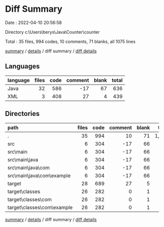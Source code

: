 # Diff Summary

Date : 2022-04-10 20:56:58

Directory c:\Users\berys\Java\Counter\counter

Total : 35 files,  994 codes, 10 comments, 71 blanks, all 1075 lines

[summary](results.md) / [details](details.md) / diff summary / [diff details](diff-details.md)

## Languages
| language | files | code | comment | blank | total |
| :--- | ---: | ---: | ---: | ---: | ---: |
| Java | 32 | 586 | -17 | 67 | 636 |
| XML | 3 | 408 | 27 | 4 | 439 |

## Directories
| path | files | code | comment | blank | total |
| :--- | ---: | ---: | ---: | ---: | ---: |
| . | 35 | 994 | 10 | 71 | 1,075 |
| src | 6 | 304 | -17 | 66 | 353 |
| src\main | 6 | 304 | -17 | 66 | 353 |
| src\main\java | 6 | 304 | -17 | 66 | 353 |
| src\main\java\com | 6 | 304 | -17 | 66 | 353 |
| src\main\java\com\example | 6 | 304 | -17 | 66 | 353 |
| target | 28 | 689 | 27 | 5 | 721 |
| target\classes | 26 | 282 | 0 | 1 | 283 |
| target\classes\com | 26 | 282 | 0 | 1 | 283 |
| target\classes\com\example | 26 | 282 | 0 | 1 | 283 |

[summary](results.md) / [details](details.md) / diff summary / [diff details](diff-details.md)